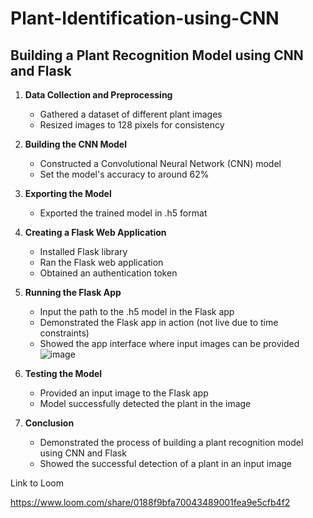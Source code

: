 # Plant-Identification-using-CNN
## Building a Plant Recognition Model using CNN and Flask

1. **Data Collection and Preprocessing**

   - Gathered a dataset of different plant images
   - Resized images to 128 pixels for consistency

2. **Building the CNN Model**

   - Constructed a Convolutional Neural Network (CNN) model
   - Set the model's accuracy to around 62%

3. **Exporting the Model**

   - Exported the trained model in .h5 format

4. **Creating a Flask Web Application**

   - Installed Flask library
   - Ran the Flask web application
   - Obtained an authentication token

5. **Running the Flask App**

   - Input the path to the .h5 model in the Flask app
   - Demonstrated the Flask app in action (not live due to time constraints)
   - Showed the app interface where input images can be provided
![image](https://github.com/user-attachments/assets/291788f0-0483-4904-8469-c9dea24900df)


6. **Testing the Model**

   - Provided an input image to the Flask app
   - Model successfully detected the plant in the image

7. **Conclusion**

   - Demonstrated the process of building a plant recognition model using CNN and Flask
   - Showed the successful detection of a plant in an input image

Link to Loom

https://www.loom.com/share/0188f9bfa70043489001fea9e5cfb4f2
